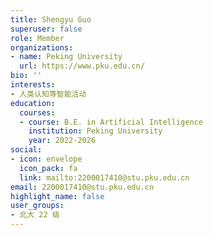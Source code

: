 ```yaml
---
title: Shengyu Guo
superuser: false
role: Member
organizations:
- name: Peking University
  url: https://www.pku.edu.cn/
bio: ''
interests:
- 人类认知等智能活动
education:
  courses:
  - course: B.E. in Artificial Intelligence
    institution: Peking University
    year: 2022-2026
social:
- icon: envelope
  icon_pack: fa
  link: mailto:2200017410@stu.pku.edu.cn
email: 2200017410@stu.pku.edu.cn
highlight_name: false
user_groups:
- 北大 22 级
---
```

